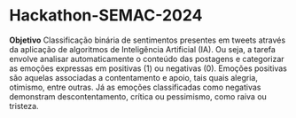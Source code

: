 # Hackathon-SEMAC-2024
**Objetivo**
Classificação binária de sentimentos presentes em tweets através da aplicação de algoritmos de Inteligência Artificial (IA). Ou seja, a tarefa envolve analisar automaticamente o conteúdo das postagens e categorizar as emoções expressas em positivas (1) ou negativas (0). Emoções positivas são aquelas associadas a contentamento e apoio, tais quais alegria, otimismo, entre outras. Já as emoções classificadas como negativas demonstram descontentamento, crítica ou pessimismo, como raiva ou tristeza.
